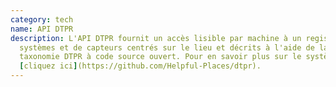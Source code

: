 ```yaml
---
category: tech
name: API DTPR
description: L'API DTPR fournit un accès lisible par machine à un registre de
  systèmes et de capteurs centrés sur le lieu et décrits à l'aide de la
  taxonomie DTPR à code source ouvert. Pour en savoir plus sur le système,
  [cliquez ici](https://github.com/Helpful-Places/dtpr).
---
```

